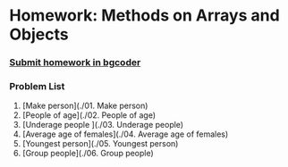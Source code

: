 Homework: Methods on Arrays and Objects
=======================================

### [Submit homework in bgcoder](http://bgcoder.com/Contests/363/JavaScript-Fundamentals-10-Methods-on-Arrays-and-Objects)

### Problem List

1. [Make person](./01. Make person)
1. [People of age](./02. People of age)
1. [Underage people ](./03. Underage people)
1. [Average age of females](./04. Average age of females)
1. [Youngest person](./05. Youngest person)
1. [Group people](./06. Group people)
